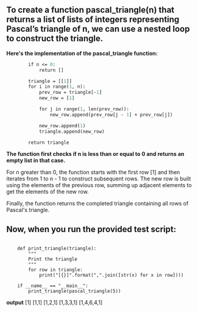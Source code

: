 ## To create a function pascal_triangle(n) that returns a list of lists of integers representing Pascal’s triangle of n, we can use a nested loop to construct the triangle.

**Here's the implementation of the pascal_triangle function:**

``` def pascal_triangle(n):
        if n <= 0:
            return []

        triangle = [[1]]
        for i in range(1, n):
            prev_row = triangle[-1]
            new_row = [1]

            for j in range(1, len(prev_row)):
                new_row.append(prev_row[j - 1] + prev_row[j])

            new_row.append(1)
            triangle.append(new_row)

        return triangle
```
**The function first checks if n is less than or equal to 0 and returns an empty list in that case.**

For n greater than 0, the function starts with the first row [1] and then iterates from 1 to n - 1 to construct subsequent rows. The new row is built using the elements of the previous row, summing up adjacent elements to get the elements of the new row.

Finally, the function returns the completed triangle containing all rows of Pascal's triangle.

## Now, when you run the provided test script:


```pascal_triangle = __import__('0-pascal_triangle').            pascal_triangle

    def print_triangle(triangle):
        """
        Print the triangle
        """
        for row in triangle:
            print("[{}]".format(",".join([str(x) for x in row])))

    if __name__ == "__main__":
        print_triangle(pascal_triangle(5))
```

**output**
[1]
[1,1]
[1,2,1]
[1,3,3,1]
[1,4,6,4,1]
